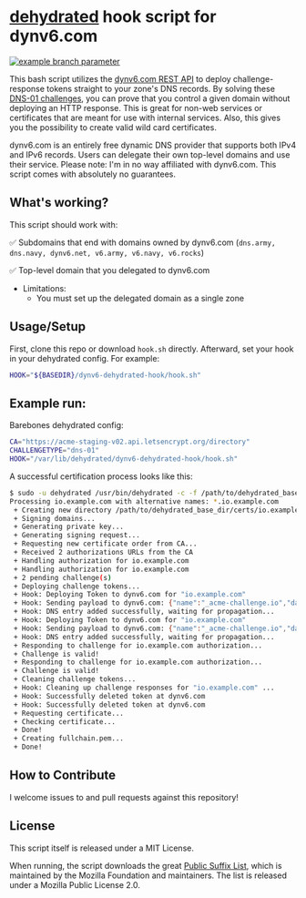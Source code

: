 # [dehydrated](https://github.com/dehydrated-io/dehydrated) hook script for dynv6.com

[![example branch parameter](https://github.com/movd/dynv6-dehydrated-hook/workflows/Test%20pushed%20commit%20with%20Bats/badge.svg?branch=main)](https://github.com/movd/dynv6-dehydrated-hook/actions)

This bash script utilizes the [dynv6.com REST API](https://dynv6.github.io/api-spec/) to deploy challenge-response tokens straight to your zone's DNS records. By solving these [DNS-01 challenges](https://github.com/dehydrated-io/dehydrated/blob/master/docs/dns-verification.md), you can prove that you control a given domain without deploying an HTTP response. This is great for non-web services or certificates that are meant for use with internal services. Also, this gives you the possibility to create valid wild card certificates. 

dynv6.com is an entirely free dynamic DNS provider that supports both IPv4 and IPv6 records. Users can delegate their own top-level domains and use their service. Please note: I'm in no way affiliated with dynv6.com. This script comes with absolutely no guarantees. 

## What's working?

This script should work with:

✅ Subdomains that end with domains owned by dynv6.com (`dns.army, dns.navy, dynv6.net, v6.army, v6.navy, v6.rocks`)

✅ Top-level domain that you delegated to dynv6.com 

- Limitations: 
  - You must set up the delegated domain as a single zone

## Usage/Setup

First, clone this repo or download `hook.sh` directly. Afterward, set your hook in your dehydrated config. For example:

```sh
HOOK="${BASEDIR}/dynv6-dehydrated-hook/hook.sh"
```

## Example run:

Barebones dehydrated config:

```sh
CA="https://acme-staging-v02.api.letsencrypt.org/directory" 
CHALLENGETYPE="dns-01"
HOOK="/var/lib/dehydrated/dynv6-dehydrated-hook/hook.sh"
```

A successful certification process looks like this:

```sh
$ sudo -u dehydrated /usr/bin/dehydrated -c -f /path/to/dehydrated_base_dir/config
Processing io.example.com with alternative names: *.io.example.com
 + Creating new directory /path/to/dehydrated_base_dir/certs/io.example.com ...
 + Signing domains...
 + Generating private key...
 + Generating signing request...
 + Requesting new certificate order from CA...
 + Received 2 authorizations URLs from the CA
 + Handling authorization for io.example.com
 + Handling authorization for io.example.com
 + 2 pending challenge(s)
 + Deploying challenge tokens...
 + Hook: Deploying Token to dynv6.com for "io.example.com"
 + Hook: Sending payload to dynv6.com: {"name":"_acme-challenge.io","data":"ZaC4pBB2_pb0DuazXI1vTtzz-CJIXbAtAHBsOg3Tz","type":"TXT"}
 + Hook: DNS entry added successfully, waiting for propagation...
 + Hook: Deploying Token to dynv6.com for "io.example.com"
 + Hook: Sending payload to dynv6.com: {"name":"_acme-challenge.io","data":"BhNdL7mHjUJRZnzscul83Dy3qwWY-Ddx6aPgRW4Bm","type":"TXT"}
 + Hook: DNS entry added successfully, waiting for propagation...
 + Responding to challenge for io.example.com authorization...
 + Challenge is valid!
 + Responding to challenge for io.example.com authorization...
 + Challenge is valid!
 + Cleaning challenge tokens...
 + Hook: Cleaning up challenge responses for "io.example.com" ...
 + Hook: Successfully deleted token at dynv6.com
 + Hook: Successfully deleted token at dynv6.com
 + Requesting certificate...
 + Checking certificate...
 + Done!
 + Creating fullchain.pem...
 + Done!
```

## How to Contribute

I welcome issues to and pull requests against this repository!

## License

This script itself is released under a MIT License. 

When running, the script downloads the great [Public Suffix List](https://github.com/publicsuffix/list), which is maintained by the Mozilla Foundation and maintainers. The list is released under a Mozilla Public License 2.0.
